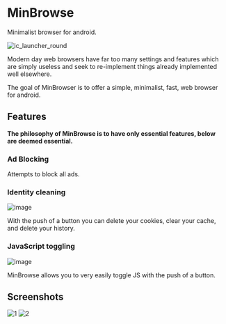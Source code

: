# MinBrowse

Minimalist browser for android.

![ic_launcher_round](https://user-images.githubusercontent.com/70973680/127126363-82f2403b-180b-4223-aefe-dfc8ea9af891.png)

Modern day web browsers have far too many settings and features which are simply useless and seek to re-implement things already implemented well elsewhere.

The goal of MinBrowser is to offer a simple, minimalist, fast, web browser for android.

## Features

**The philosophy of MinBrowse is to have only essential features, below are deemed essential.**

### Ad Blocking

Attempts to block all ads.

### Identity cleaning
![image](https://user-images.githubusercontent.com/70973680/127138528-3439b3be-f1cd-428a-959b-0784717155ca.png)

With the push of a button you can delete your cookies, clear your cache, and delete your history.

### JavaScript toggling
![image](https://user-images.githubusercontent.com/70973680/127138484-18bab15a-a968-4aa3-810c-b77bc172d60c.png)

MinBrowse allows you to very easily toggle JS with the push of a button.




## Screenshots

![1](https://user-images.githubusercontent.com/70973680/127140500-db817174-310f-436a-82ac-134f0ee844a4.png)
![2](https://user-images.githubusercontent.com/70973680/127140504-ec56f0ed-e218-4b21-8460-31a85106f1ea.png)
